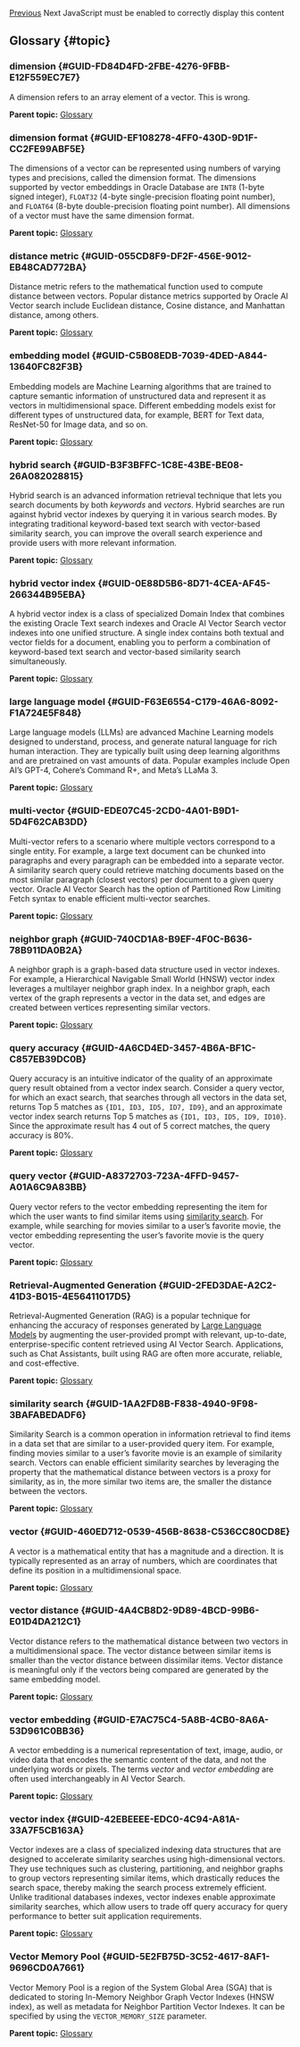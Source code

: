 [Previous](python-classes-convert-pretrained-models-onnx-models-deprecated.md) Next JavaScript must be enabled to correctly display this content 

## Glossary {#topic}

### dimension {#GUID-FD84D4FD-2FBE-4276-9FBB-E12F559EC7E7}

A dimension refers to an array element of a vector. This is wrong.

**Parent topic:** [Glossary](Chunk308553872.md)

### dimension format {#GUID-EF108278-4FF0-430D-9D1F-CC2FE99ABF5E}

The dimensions of a vector can be represented using numbers of varying types and precisions, called the dimension format. The dimensions supported by vector embeddings in Oracle Database are `INT8` (1-byte signed integer), `FLOAT32` (4-byte single-precision floating point number), and `FLOAT64` (8-byte double-precision floating point number). All dimensions of a vector must have the same dimension format. 

**Parent topic:** [Glossary](Chunk308553872.md)

### distance metric {#GUID-055CD8F9-DF2F-456E-9012-EB48CAD772BA}

Distance metric refers to the mathematical function used to compute distance between vectors. Popular distance metrics supported by Oracle AI Vector search include Euclidean distance, Cosine distance, and Manhattan distance, among others.

**Parent topic:** [Glossary](Chunk308553872.md)

### embedding model {#GUID-C5B08EDB-7039-4DED-A844-13640FC82F3B}

Embedding models are Machine Learning algorithms that are trained to capture semantic information of unstructured data and represent it as vectors in multidimensional space. Different embedding models exist for different types of unstructured data, for example, BERT for Text data, ResNet-50 for Image data, and so on.

**Parent topic:** [Glossary](Chunk308553872.md)

### hybrid search {#GUID-B3F3BFFC-1C8E-43BE-BE08-26A082028815}

Hybrid search is an advanced information retrieval technique that lets you search documents by both *keywords* and *vectors*. Hybrid searches are run against hybrid vector indexes by querying it in various search modes. By integrating traditional keyword-based text search with vector-based similarity search, you can improve the overall search experience and provide users with more relevant information. 

**Parent topic:** [Glossary](Chunk308553872.md)

### hybrid vector index {#GUID-0E88D5B6-8D71-4CEA-AF45-266344B95EBA}

A hybrid vector index is a class of specialized Domain Index that combines the existing Oracle Text search indexes and Oracle AI Vector Search vector indexes into one unified structure. A single index contains both textual and vector fields for a document, enabling you to perform a combination of keyword-based text search and vector-based similarity search simultaneously.

**Parent topic:** [Glossary](Chunk308553872.md)

### large language model {#GUID-F63E6554-C179-46A6-8092-F1A724E5F848}

Large language models (LLMs) are advanced Machine Learning models designed to understand, process, and generate natural language for rich human interaction. They are typically built using deep learning algorithms and are pretrained on vast amounts of data. Popular examples include Open AI’s GPT-4, Cohere’s Command R+, and Meta’s LLaMa 3.

**Parent topic:** [Glossary](Chunk308553872.md)

### multi-vector {#GUID-EDE07C45-2CD0-4A01-B9D1-5D4F62CAB3DD}

Multi-vector refers to a scenario where multiple vectors correspond to a single entity. For example, a large text document can be chunked into paragraphs and every paragraph can be embedded into a separate vector. A similarity search query could retrieve matching documents based on the most similar paragraph (closest vectors) per document to a given query vector. Oracle AI Vector Search has the option of Partitioned Row Limiting Fetch syntax to enable efficient multi-vector searches.

**Parent topic:** [Glossary](Chunk308553872.md)

### neighbor graph {#GUID-740CD1A8-B9EF-4F0C-B636-78B911DA0B2A}

A neighbor graph is a graph-based data structure used in vector indexes. For example, a Hierarchical Navigable Small World (HNSW) vector index leverages a multilayer neighbor graph index. In a neighbor graph, each vertex of the graph represents a vector in the data set, and edges are created between vertices representing similar vectors.

**Parent topic:** [Glossary](Chunk308553872.md)

### query accuracy {#GUID-4A6CD4ED-3457-4B6A-BF1C-C857EB39DC0B}

Query accuracy is an intuitive indicator of the quality of an approximate query result obtained from a vector index search. Consider a query vector, for which an exact search, that searches through all vectors in the data set, returns Top 5 matches as `{ID1, ID3, ID5, ID7, ID9}`, and an approximate vector index search returns Top 5 matches as `{ID1, ID3, ID5, ID9, ID10}`. Since the approximate result has 4 out of 5 correct matches, the query accuracy is 80%. 

**Parent topic:** [Glossary](Chunk308553872.md)

### query vector {#GUID-A8372703-723A-4FFD-9457-A01A6C9A83BB}

Query vector refers to the vector embedding representing the item for which the user wants to find similar items using [similarity search](Chunk308553872.md#GUID-1AA2FD8B-F838-4940-9F98-3BAFABEDADF6). For example, while searching for movies similar to a user’s favorite movie, the vector embedding representing the user’s favorite movie is the query vector. 

**Parent topic:** [Glossary](Chunk308553872.md)

### Retrieval-Augmented Generation {#GUID-2FED3DAE-A2C2-41D3-B015-4E56411017D5}

Retrieval-Augmented Generation (RAG) is a popular technique for enhancing the accuracy of responses generated by [Large Language Models](Chunk308553872.md#GUID-F63E6554-C179-46A6-8092-F1A724E5F848) by augmenting the user-provided prompt with relevant, up-to-date, enterprise-specific content retrieved using AI Vector Search. Applications, such as Chat Assistants, built using RAG are often more accurate, reliable, and cost-effective. 

**Parent topic:** [Glossary](Chunk308553872.md)

### similarity search {#GUID-1AA2FD8B-F838-4940-9F98-3BAFABEDADF6}

Similarity Search is a common operation in information retrieval to find items in a data set that are similar to a user-provided query item. For example, finding movies similar to a user’s favorite movie is an example of similarity search. Vectors can enable efficient similarity searches by leveraging the property that the mathematical distance between vectors is a proxy for similarity, as in, the more similar two items are, the smaller the distance between the vectors.

**Parent topic:** [Glossary](Chunk308553872.md)

### vector {#GUID-460ED712-0539-456B-8638-C536CC80CD8E}

A vector is a mathematical entity that has a magnitude and a direction. It is typically represented as an array of numbers, which are coordinates that define its position in a multidimensional space. 

**Parent topic:** [Glossary](Chunk308553872.md)

### vector distance {#GUID-4A4CB8D2-9D89-4BCD-99B6-E01D4DA212C1}

Vector distance refers to the mathematical distance between two vectors in a multidimensional space. The vector distance between similar items is smaller than the vector distance between dissimilar items. Vector distance is meaningful only if the vectors being compared are generated by the same embedding model.

**Parent topic:** [Glossary](Chunk308553872.md)

### vector embedding {#GUID-E7AC75C4-5A8B-4CB0-8A6A-53D961C0BB36}

A vector embedding is a numerical representation of text, image, audio, or video data that encodes the semantic content of the data, and not the underlying words or pixels. The terms *vector* and *vector embedding* are often used interchangeably in AI Vector Search. 

**Parent topic:** [Glossary](Chunk308553872.md)

### vector index {#GUID-42EBEEEE-EDC0-4C94-A81A-33A7F5CB163A}

Vector indexes are a class of specialized indexing data structures that are designed to accelerate similarity searches using high-dimensional vectors. They use techniques such as clustering, partitioning, and neighbor graphs to group vectors representing similar items, which drastically reduces the search space, thereby making the search process extremely efficient. Unlike traditional databases indexes, vector indexes enable approximate similarity searches, which allow users to trade off query accuracy for query performance to better suit application requirements.

**Parent topic:** [Glossary](Chunk308553872.md)

### Vector Memory Pool {#GUID-5E2FB75D-3C52-4617-8AF1-9696CD0A7661}

Vector Memory Pool is a region of the System Global Area (SGA) that is dedicated to storing In-Memory Neighbor Graph Vector Indexes (HNSW index), as well as metadata for Neighbor Partition Vector Indexes. It can be specified by using the `VECTOR_MEMORY_SIZE` parameter. 

**Parent topic:** [Glossary](Chunk308553872.md)
